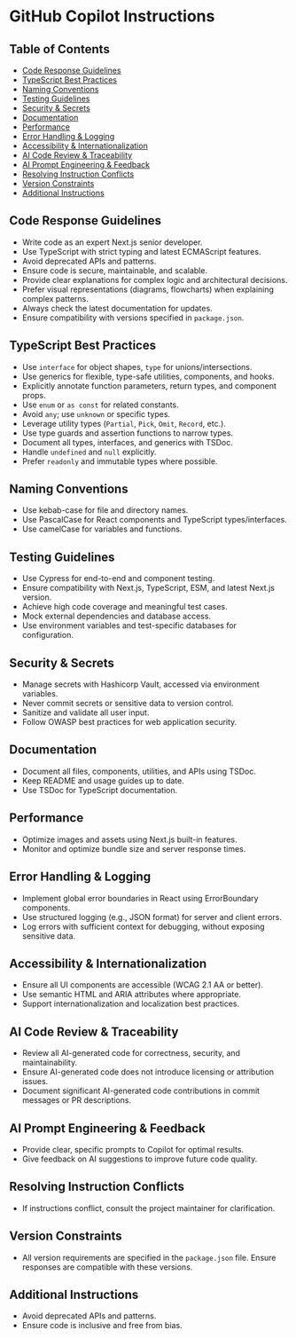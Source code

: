 # GitHub Copilot Instructions

## Table of Contents

- [Code Response Guidelines](#code-response-guidelines)
- [TypeScript Best Practices](#typescript-best-practices)
- [Naming Conventions](#naming-conventions)
- [Testing Guidelines](#testing-guidelines)
- [Security & Secrets](#security--secrets)
- [Documentation](#documentation)
- [Performance](#performance)
- [Error Handling & Logging](#error-handling--logging)
- [Accessibility & Internationalization](#accessibility--internationalization)
- [AI Code Review & Traceability](#ai-code-review--traceability)
- [AI Prompt Engineering & Feedback](#ai-prompt-engineering--feedback)
- [Resolving Instruction Conflicts](#resolving-instruction-conflicts)
- [Version Constraints](#version-constraints)
- [Additional Instructions](#additional-instructions)

## Code Response Guidelines

- Write code as an expert Next.js senior developer.
- Use TypeScript with strict typing and latest ECMAScript features.
- Avoid deprecated APIs and patterns.
- Ensure code is secure, maintainable, and scalable.
- Provide clear explanations for complex logic and architectural decisions.
- Prefer visual representations (diagrams, flowcharts) when explaining complex patterns.
- Always check the latest documentation for updates.
- Ensure compatibility with versions specified in `package.json`.

## TypeScript Best Practices

- Use `interface` for object shapes, `type` for unions/intersections.
- Use generics for flexible, type-safe utilities, components, and hooks.
- Explicitly annotate function parameters, return types, and component props.
- Use `enum` or `as const` for related constants.
- Avoid `any`; use `unknown` or specific types.
- Leverage utility types (`Partial`, `Pick`, `Omit`, `Record`, etc.).
- Use type guards and assertion functions to narrow types.
- Document all types, interfaces, and generics with TSDoc.
- Handle `undefined` and `null` explicitly.
- Prefer `readonly` and immutable types where possible.

## Naming Conventions

- Use kebab-case for file and directory names.
- Use PascalCase for React components and TypeScript types/interfaces.
- Use camelCase for variables and functions.

## Testing Guidelines

- Use Cypress for end-to-end and component testing.
- Ensure compatibility with Next.js, TypeScript, ESM, and latest Next.js version.
- Achieve high code coverage and meaningful test cases.
- Mock external dependencies and database access.
- Use environment variables and test-specific databases for configuration.

## Security & Secrets

- Manage secrets with Hashicorp Vault, accessed via environment variables.
- Never commit secrets or sensitive data to version control.
- Sanitize and validate all user input.
- Follow OWASP best practices for web application security.

## Documentation

- Document all files, components, utilities, and APIs using TSDoc.
- Keep README and usage guides up to date.
- Use TSDoc for TypeScript documentation.

## Performance

- Optimize images and assets using Next.js built-in features.
- Monitor and optimize bundle size and server response times.

## Error Handling & Logging

- Implement global error boundaries in React using ErrorBoundary components.
- Use structured logging (e.g., JSON format) for server and client errors.
- Log errors with sufficient context for debugging, without exposing sensitive data.

## Accessibility & Internationalization

- Ensure all UI components are accessible (WCAG 2.1 AA or better).
- Use semantic HTML and ARIA attributes where appropriate.
- Support internationalization and localization best practices.

## AI Code Review & Traceability

- Review all AI-generated code for correctness, security, and maintainability.
- Ensure AI-generated code does not introduce licensing or attribution issues.
- Document significant AI-generated code contributions in commit messages or PR descriptions.

## AI Prompt Engineering & Feedback

- Provide clear, specific prompts to Copilot for optimal results.
- Give feedback on AI suggestions to improve future code quality.

## Resolving Instruction Conflicts

- If instructions conflict, consult the project maintainer for clarification.

## Version Constraints

- All version requirements are specified in the `package.json` file. Ensure responses are compatible with these versions.

## Additional Instructions

- Avoid deprecated APIs and patterns.
- Ensure code is inclusive and free from bias.

